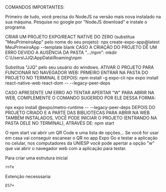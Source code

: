 COMANDOS IMPORTANTES:

Primeiro de tudo, você precisa do NodeJS na versão mais nova instalado na sua máquina. Pesquise no google por "NodeJS download" e instale o programa.

CRIAR UM PROJETO EXPO/REACT NATIVE DO ZERO (substitua "MeuPrimeiroApp" pelo nome do seu projeto):
npx create-expo-app@latest MeuPrimeiroApp --template blank
CASO A CRIAÇÃO DO PROJETO DÊ UM ERRO DEVIDO A AUSÊNCIA DA PASTA ".../npm":
mkdir C:\Users\JJQ\AppData\Roaming\npm

Substitua "JJQ" pelo seu usuário do windows.
ATIVAR O PROJETO PARA FUNCIONAR NO NAVEGADOR WEB:
PRMEIRO ENTRAR NA PASTA DO PROJETO NO TERMINAL E DEPOIS: 
npm install -g expo-cli
            npx expo install react-native-web react-dom -- --legacy-peer-deps

CASO APRESENTE UM ERRO AO TENTAR APERTAR "W" PARA ABRIR NA WEB, COMPLEMENTE O COMANDO SUGERIDO POR ELE DESSA FORMA:

npx expo install @expo/metro-runtime -- --legacy-peer-deps
DEPOIS DO PROJETO CRIADO E A PARTE DAS BIBLIOTECAS PARA ABRIR NA WEB TAMBÉM INSTALADOS, VOCÊ PODE INICIAR O PROJETO (ENTRANDO NA PASTA DELE NO TERMINAL), ATRAVÉS DE:
npm start

O npm start vai abrir um QR Code e uma lista de opções... Se você for usar em casa vai conseguir escanear o QR no app Expo Go e testar a aplicação no celular, nos computadores da UNIESP você pode apertar a opção "w" que vai abrir o navegador web com a aplicação para testar.

Para criar uma estrutura inicial
````bash
rnfe
````
Extenção necesssaria:
````bash
ES7+
````